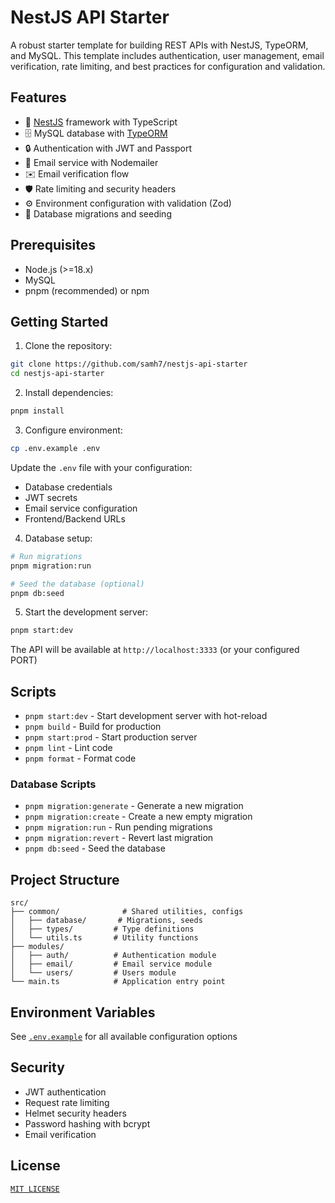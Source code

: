 # NestJS API Starter

A robust starter template for building REST APIs with NestJS, TypeORM, and MySQL. This template includes authentication, user management, email verification, rate limiting, and best practices for configuration and validation.

## Features

- 🚀 [NestJS](https://nestjs.com/) framework with TypeScript
- 🗄️ MySQL database with [TypeORM](https://typeorm.io/)
- 🔒 Authentication with JWT and Passport
- 📧 Email service with Nodemailer
- ✉️ Email verification flow
- 🛡️ Rate limiting and security headers
- ⚙️ Environment configuration with validation (Zod)
- 🔄 Database migrations and seeding

## Prerequisites

- Node.js (>=18.x)
- MySQL
- pnpm (recommended) or npm

## Getting Started

1. Clone the repository:
```bash
git clone https://github.com/samh7/nestjs-api-starter
cd nestjs-api-starter
```

2. Install dependencies:
```bash
pnpm install
```

3. Configure environment:
```bash
cp .env.example .env
```

Update the `.env` file with your configuration:
- Database credentials
- JWT secrets
- Email service configuration
- Frontend/Backend URLs

4. Database setup:
```bash
# Run migrations
pnpm migration:run

# Seed the database (optional)
pnpm db:seed
```

5. Start the development server:
```bash
pnpm start:dev
```

The API will be available at `http://localhost:3333` (or your configured PORT)

## Scripts

- `pnpm start:dev` - Start development server with hot-reload
- `pnpm build` - Build for production
- `pnpm start:prod` - Start production server
- `pnpm lint` - Lint code
- `pnpm format` - Format code

### Database Scripts
- `pnpm migration:generate` - Generate a new migration
- `pnpm migration:create` - Create a new empty migration
- `pnpm migration:run` - Run pending migrations
- `pnpm migration:revert` - Revert last migration
- `pnpm db:seed` - Seed the database

## Project Structure

```
src/
├── common/              # Shared utilities, configs
│   ├── database/       # Migrations, seeds
│   ├── types/         # Type definitions
│   └── utils.ts       # Utility functions
├── modules/
│   ├── auth/          # Authentication module
│   ├── email/         # Email service module
│   └── users/         # Users module
└── main.ts            # Application entry point
```

## Environment Variables

See [`.env.example`](.env.example) for all available configuration options
## Security

- JWT authentication
- Request rate limiting
- Helmet security headers
- Password hashing with bcrypt
- Email verification

## License

[`MIT LICENSE`](LICENSE)
